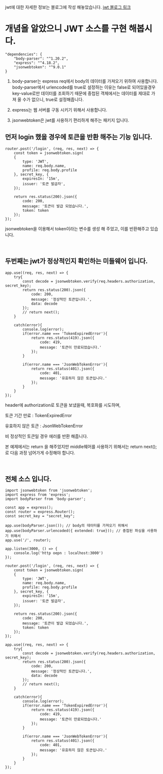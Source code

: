 jwt에 대한 자세한 정보는 블로그에 작성 해놓았습니다.
[jwt 블로그 링크](http://www.google.co.kr)

# 개념을 알았으니 JWT 소스를 구현 해봅시다.
```
"dependencies": {
	"body-parser": "^1.20.2",
	"express": "^4.18.2",
	"jsonwebtoken": "^9.0.1"
}
```
1. body-parser는 express req에서 body의 데이터를 가져오기 위하여 사용합니다.
body-parser에서 urlencoded를 true로 설정하는 이유는 false로 되어있을경우 key-value로만 데이터를 조회하기 때문에 중첩된 객체에서는 데이터를 제대로 가져 올 수가 없으니, true로 설정해줍니다.

2. express는 웹 서버를 구동 시키기 위해서 사용합니다.

3. jsonwebtoken은 jwt를 사용하기 편리하게 해주는 패키지 입니다.



## 먼저 login 했을 경우에 토큰을 반환 해주는 기능 입니다.
```
router.post('/login', (req, res, next) => {
	const token = jsonwebtoken.sign(
	{
		type: 'JWT',
		name: req.body.name,
		profile: req.body.profile
	}, secret_key, {
		expiresIn: '15m',
		issuer: '토큰 발급자',
	});
	
	return res.status(200).json({
		code: 200,
		message: '토큰이 발급 되었습니다.',
		token: token
	});
});
```
jsonwebtoken을 이용해서 token이라는 변수를 생성 해 주었고, 이를 반환해주고 있습니다.

<br>

## 두번째는 jwt가 정상적인지 확인하는 미들웨어 입니다.
```
app.use((req, res, next) => {
    try{
        const decode = jsonwebtoken.verify(req.headers.authorization, secret_key);
        return res.status(200).json({
            code: 200,
            message: '정상적인 토큰입니다.',
            data: decode
        });
        // return next();
    }

    catch(error){
        console.log(error);
        if(error.name === 'TokenExpiredError'){
            return res.status(419).json({
                code: 419,
                message: '토큰이 만료되었습니다.'
            });
        }

        if(error.name === 'JsonWebTokenError'){
            return res.status(401).json({
                code: 401,
                message: '유효하지 않은 토큰입니다.'
            });
        }
    }
});
```
header에 authorization로 토큰을 보냈을때, 복호화를 시도하며,

토큰 기간 만료 : TokenExpiredError

유효하지 않은 토큰 : JsonWebTokenError

비 정상적인 토큰일 경우 에러를 반환 해줍니다.

본 예제에서는 return 을 해주었지만 middle웨어를 사용하기 위해서는 return next(); 로 다음 과정 넘어가게 수정해야 합니다.

<br>

## 전체 소스 입니다.
```
import jsonwebtoken from 'jsonwebtoken';
import express from 'express';
import bodyParser from 'body-parser';

const app = express();
const router = express.Router();
const secret_key = "secret_key";

app.use(bodyParser.json()); // body의 데이터를 가져오기 위해서
app.use(bodyParser.urlencoded({ extended: true})); // 중첩된 파싱을 사용하기 위해서
app.use('/', router);

app.listen(3000, () => {
    console.log('http oepn : localhost:3000')
});

router.post('/login', (req, res, next) => {
    const token = jsonwebtoken.sign(
    {
        type: 'JWT',
        name: req.body.name,
        profile: req.body.profile
    }, secret_key, {
        expiresIn: '15m',
        issuer: '토큰 발급자',
    });

    return res.status(200).json({
        code: 200,
        message: '토큰이 발급 되었습니다.',
        token: token
    });
});

app.use((req, res, next) => {
    try{
        const decode = jsonwebtoken.verify(req.headers.authorization, secret_key);
        return res.status(200).json({
            code: 200,
            message: '정상적인 토큰입니다.',
            data: decode
        });
        // return next();
    }

    catch(error){
        console.log(error);
        if(error.name === 'TokenExpiredError'){
            return res.status(419).json({
                code: 419,
                message: '토큰이 만료되었습니다.'
            });
        }

        if(error.name === 'JsonWebTokenError'){
            return res.status(401).json({
                code: 401,
                message: '유효하지 않은 토큰입니다.'
            });
        }
    }
});
```